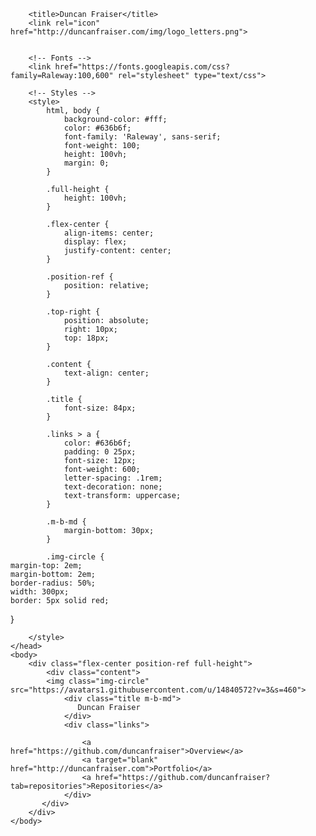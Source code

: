 <html lang="{{ app()->getLocale() }}">
    <head>
        <meta charset="utf-8">
        <meta http-equiv="X-UA-Compatible" content="IE=edge">
        <meta name="viewport" content="width=device-width, initial-scale=1">

        <title>Duncan Fraiser</title>
        <link rel="icon" href="http://duncanfraiser.com/img/logo_letters.png">
        

        <!-- Fonts -->
        <link href="https://fonts.googleapis.com/css?family=Raleway:100,600" rel="stylesheet" type="text/css">

        <!-- Styles -->
        <style>
            html, body {
                background-color: #fff;
                color: #636b6f;
                font-family: 'Raleway', sans-serif;
                font-weight: 100;
                height: 100vh;
                margin: 0;
            }

            .full-height {
                height: 100vh;
            }

            .flex-center {
                align-items: center;
                display: flex;
                justify-content: center;
            }

            .position-ref {
                position: relative;
            }

            .top-right {
                position: absolute;
                right: 10px;
                top: 18px;
            }

            .content {
                text-align: center;
            }

            .title {
                font-size: 84px;
            }

            .links > a {
                color: #636b6f;
                padding: 0 25px;
                font-size: 12px;
                font-weight: 600;
                letter-spacing: .1rem;
                text-decoration: none;
                text-transform: uppercase;
            }

            .m-b-md {
                margin-bottom: 30px;
            }
            
            .img-circle {
    margin-top: 2em;
    margin-bottom: 2em;
    border-radius: 50%;
    width: 300px;
    border: 5px solid red;
  
}


        </style>
    </head>
    <body>
        <div class="flex-center position-ref full-height">
            <div class="content">
            <img class="img-circle" src="https://avatars1.githubusercontent.com/u/14840572?v=3&s=460">
                <div class="title m-b-md">
                   Duncan Fraiser
                </div>
                <div class="links">
                    
                    <a href="https://github.com/duncanfraiser">Overview</a>
                    <a target="blank" href="http://duncanfraiser.com">Portfolio</a>
                    <a href="https://github.com/duncanfraiser?tab=repositories">Repositories</a>
                </div>
           </div>
        </div>
    </body>
</html>
